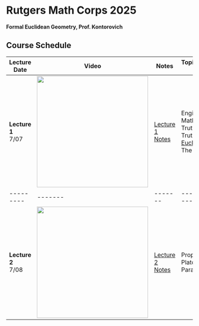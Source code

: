 # Rutgers Math Corps 2025
**Formal Euclidean Geometry, Prof. Kontorovich**

## Course Schedule

| Lecture Date | Video | Notes | Topics/Comments/Further Links |
|---------|-------|-------|-------------------------------|
| **Lecture 1**<br>7/07 | <a href="https://youtu.be/JAIN7FQwr_8" target="_blank"> <img src="https://img.youtube.com/vi/JAIN7FQwr_8/maxresdefault.jpg" width="300">  </a> | [Lecture 1 Notes](LectureNotes/Lecture1.md)  | Engineering vs Mathematics <br> Truth + Proof <br> Truth + Proof + Axioms <br> [Euclid's Elements](http://aleph0.clarku.edu/~djoyce/java/elements/bookI/bookI.html) <br> The Parallel Postulate |
|---------|-------|-------|-------------------------------|
| **Lecture 2**<br>7/08 | <a href="https://youtu.be/JAIN7FQwr_8" target="_blank"> <img src="https://img.youtube.com/vi/JAIN7FQwr_8/maxresdefault.jpg" width="300">  </a> | [Lecture 2 Notes](LectureNotes/Lecture2.md)  | Proposition I.1 <br> Platonic Solids <br> Parallel Postulate |

